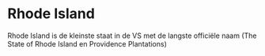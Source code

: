 # Rhode Island

Rhode Island is de kleinste staat in de VS met de langste officiële naam (The
State of Rhode Island en Providence Plantations)
